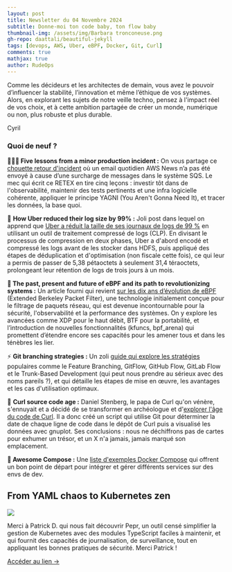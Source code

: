 ```yaml
---
layout: post
title: Newsletter du 04 Novembre 2024
subtitle: Donne-moi ton code baby, ton flow baby			
thumbnail-img: /assets/img/Barbara tronconeuse.png
gh-repo: daattali/beautiful-jekyll
tags: [devops, AWS, Uber, eBPF, Docker, Git, Curl]
comments: true
mathjax: true
author: RudeOps
---
```


Comme les décideurs et les architectes de demain, vous avez le pouvoir d’influencer la stabilité, l’innovation et même l’éthique de vos systèmes. Alors, en explorant les sujets de notre veille techno, pensez à l'impact réel de vos choix, et à cette ambition partagée de créer un monde, numérique ou non, plus robuste et plus durable.  

Cyril

### Quoi de neuf ?

**👨🏻‍🏫 Five lessons from a minor production incident :** On vous partage ce  [chouette retour d'incident](https://lucvandonkersgoed.com/2024/10/17/five-lessons-from-a-minor-production-incident-copy/) où un email quotidien AWS News n’a pas été envoyé à cause d’une surcharge de messages dans le système SQS. Le mec qui écrit ce RETEX en tire cinq leçons : investir tôt dans de l'observabilité, maintenir des tests pertinents et une infra logicielle cohérente, appliquer le principe YAGNI (You Aren't Gonna Need It), et tracer les données, la base quoi.

🚕 **How Uber reduced their log size by 99% :** Joli post dans lequel on apprend que [Uber a réduit la taille de ses journaux de logs de 99 %](https://newsletter.betterstack.com/p/how-uber-reduced-their-log-size-by) en utilisant un outil de traitement compressé de logs (CLP). En divisant le processus de compression en deux phases, Uber a d'abord encodé et compressé les logs avant de les stocker dans HDFS, puis appliqué des étapes de déduplication et d'optimisation (non fiscale cette fois), ce qui leur a permis de passer de 5,38 pétaoctets à seulement 31,4 téraoctets, prolongeant leur rétention de logs de trois jours à un mois.

**🚀 The past, present and future of eBPF and its path to revolutionizing systems :** Un article fourni qui revient  [sur les dix ans d’évolution de eBPF](https://eunomia.dev/en/blogs/ten-years/)  (Extended Berkeley Packet Filter), une technologie initialement conçue pour le filtrage de paquets réseau, qui est devenue incontournable pour la sécurité, l'observabilité et la performance des systèmes. On y explore les avancées comme XDP pour le haut débit, BTF pour la portabilité, et l’introduction de nouvelles fonctionnalités (kfuncs, bpf_arena) qui promettent d’étendre encore ses capacités pour les amener tous et dans les ténèbres les lier.

⚡ **Git branching strategies :** Un zoli [guide qui explore les stratégies](https://newsletter.techworld-with-milan.com/p/git-branching-strategies)  populaires comme le Feature Branching, GitFlow, GitHub Flow, GitLab Flow et le Trunk-Based Development (qui peut nous prendre au sérieux avec des noms pareils ?), et qui détaille les étapes de mise en œuvre, les avantages et les cas d'utilisation optimaux.

💖 **Curl source code age :** Daniel Stenberg, le papa de Curl qu'on vénère, s'ennuyait et a décidé de se transformer en archéologue et d'[explorer l'âge du code de Curl](https://daniel.haxx.se/blog/2024/10/31/curl-source-code-age/). Il a donc créé un script qui utilise Git pour déterminer la date de chaque ligne de code dans le dépôt de Curl puis a visualisé les données avec gnuplot. Ses conclusions : nous ne déchiffrons pas de cartes pour exhumer un trésor, et un X n'a jamais, jamais marqué son emplacement.  

**🐳 Awesome Compose :** Une  [liste d'exemples Docker Compose](https://github.com/docker/awesome-compose)  qui offrent un bon point de départ pour intégrer et gérer différents services sur des envs de dev.

## From YAML chaos to Kubernetes zen

![](https://storage.mlcdn.com/account_image/325165/aemQQ4esXNJm6j8Ur0fXz5FciCNIaubetglVNpu3.png)

Merci à Patrick D. qui nous fait découvrir Pepr, un outil censé simplifier la gestion de Kubernetes avec des modules TypeScript faciles à maintenir, et qui fournit des capacités de journalisation, de surveillance, tout en appliquant les bonnes pratiques de sécurité. Merci Patrick !  

[Accéder au lien ->](https://itnext.io/from-yaml-chaos-to-kubernetes-zen-5b9e8242a5cb)